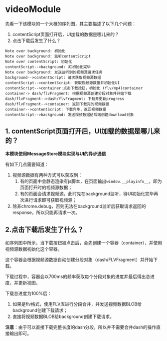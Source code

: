 # videoModule



先看一下该模块的一个大概的序列图，其主要描述了以下几个问题：

1. contentScript页面打开后，UI加载的数据是哪儿来的？
2. 点击下载后发生了什么？

```sequence
Note over background: 初始化
Note over background: 监听contentScript
Note over contentScript: 初始化
contentScript-->background: UI初始化完毕
Note over background: 发送监听到的视频源请求任务
background-->contentScript: 请求获取视频源数据
contentScript-->contentScript: 获取视频源数据并初始化UI
contentScript-->container:点击下载按钮，初始化 (flv/mp4)container
container-> dash/flvFragment: 根据视频源创建分段对象并开始下载
dash/flvFragment-->dash/flvFragment: 下载并更新progress
dash/flvFragment-->container: 返回下载完的视频数据
container-->contentScript: 下载完毕，返回视频数据
contentScript-->background: 发送视频数据给后端创建download对象
```



## 1. contentScript页面打开后，UI加载的数据是哪儿来的？

**本模块使用MessageStore模块实现与UI的异步通信**

有如下几点需要知道：

1. 视频源数据有两种方式可以获取到：
   1. 有的页面中会静态渲染有js脚本，在页面输出`window.__playinfo__`，即为页面打开时的视频源数据；
   2. 有的页面会请求视频源，此时先在background监听，待UI初始化完毕再次进行请求即可获取视频源；
2. 除非chrome.debug，否则无法在background监听后获取请求返回的response，所以只能再请求一次。



## 2.点击下载后发生了什么？

如序列图中所示，当下载按钮被点击后，会先创建一个容器（container），并使用视频源数据初始化这个容器。

这个容器会根据视频源数据自动创建分段对象（dash/FLVFragment）并开始下载。

下载过程中，容器会以700ms的频率获取每个分段对象的进度并最后得出总进度，并更新视图。

下载总进度为100%后：

1. 如果是flv格式，使用FLV库进行分段合并，并发送视频数据BLOB给background创建下载请求；
2. 直接将视频数据BLOB给background创建下载请求。

**注意**：由于可以直接下载完整长度的dash分段，所以并不需要合并dash的操作直接输出即可。